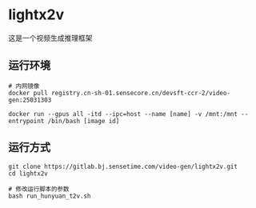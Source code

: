 # lightx2v

这是一个视频生成推理框架


## 运行环境

```
# 内网镜像
docker pull registry.cn-sh-01.sensecore.cn/devsft-ccr-2/video-gen:25031303

docker run --gpus all -itd --ipc=host --name [name] -v /mnt:/mnt --entrypoint /bin/bash [image id]
```

## 运行方式

```
git clone https://gitlab.bj.sensetime.com/video-gen/lightx2v.git
cd lightx2v

# 修改运行脚本的参数
bash run_hunyuan_t2v.sh
```
